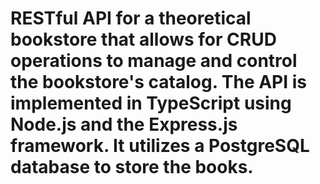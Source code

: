 # RESTful API for a theoretical bookstore that allows for CRUD operations to manage and control the bookstore's catalog. The API is implemented in TypeScript using Node.js and the Express.js framework. It utilizes a PostgreSQL database to store the books.
 
